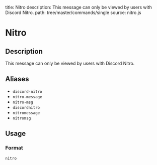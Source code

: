 title: Nitro
description: This message can only be viewed by users with Discord Nitro.
path: tree/master/commands/single
source: nitro.js

# Nitro

## Description

This message can only be viewed by users with Discord Nitro.

## Aliases

* `discord-nitro`
* `nitro-message`
* `nitro-msg`
* `discordnitro`
* `nitromessage`
* `nitromsg`

## Usage

### Format

`nitro`
